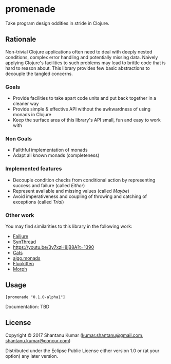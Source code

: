 # promenade

Take program design oddities in stride in Clojure.

## Rationale

Non-trivial Clojure applications often need to deal with deeply nested conditions, complex error handling and
potentially missing data. Naively applying Clojure's facilities to such problems may lead to brittle code that
is hard to reason about. This library provides few basic abstractions to decouple the tangled concerns.

### Goals

- Provide facilities to take apart code units and put back together in a cleaner way
- Provide simple & effective API without the awkwardness of using monads in Clojure
- Keep the surface area of this library's API small, fun and easy to work with

### Non Goals

- Failthful implementation of monads
- Adapt all known monads (completeness)

### Implemented features

- Decouple condition checks from conditional action by representing success and failure (called _Either_)
- Represent available and missing values (called _Maybe_)
- Avoid imperativeness and coupling of throwing and catching of exceptions (called _Trial_)

### Other work

You may find similarities to this library in the following work:

- [Failjure](https://github.com/adambard/failjure)
- [SynThread](https://github.com/LonoCloud/synthread)
- https://youtu.be/3y7xzH8jB8A?t=1390
- [Cats](https://github.com/funcool/cats)
- [algo.monads](https://github.com/clojure/algo.monads)
- [Fluokitten](http://fluokitten.uncomplicate.org/)
- [Morph](https://github.com/blancas/morph)

## Usage

`[promenade "0.1.0-alpha1"]`

Documentation: TBD

## License

Copyright © 2017 Shantanu Kumar (kumar.shantanu@gmail.com, shantanu.kumar@concur.com)

Distributed under the Eclipse Public License either version 1.0 or (at
your option) any later version.
